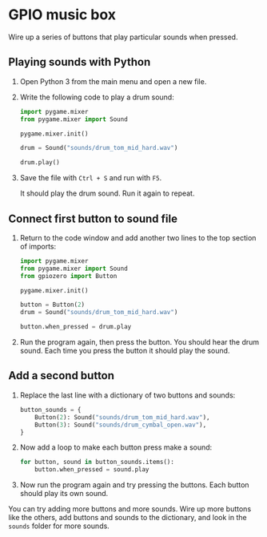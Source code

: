 # GPIO music box

Wire up a series of buttons that play particular sounds when pressed.

## Playing sounds with Python

1. Open Python 3 from the main menu and open a new file.

1. Write the following code to play a drum sound:

    ```python
    import pygame.mixer
    from pygame.mixer import Sound

    pygame.mixer.init()

    drum = Sound("sounds/drum_tom_mid_hard.wav")

    drum.play()
    ```

1. Save the file with `Ctrl + S` and run with `F5`.

    It should play the drum sound. Run it again to repeat.

## Connect first button to sound file

1. Return to the code window and add another two lines to the top section of imports:

    ```python
    import pygame.mixer
    from pygame.mixer import Sound
    from gpiozero import Button

    pygame.mixer.init()

    button = Button(2)
    drum = Sound("sounds/drum_tom_mid_hard.wav")

    button.when_pressed = drum.play
    ```

1. Run the program again, then press the button. You should hear the drum sound. Each time you press the button it should play the sound.

## Add a second button

1. Replace the last line with a dictionary of two buttons and sounds:

    ```python
    button_sounds = {
        Button(2): Sound("sounds/drum_tom_mid_hard.wav"),
        Button(3): Sound("sounds/drum_cymbal_open.wav"),
    }
    ```

1. Now add a loop to make each button press make a sound:

    ```python
    for button, sound in button_sounds.items():
        button.when_pressed = sound.play
    ```

1. Now run the program again and try pressing the buttons. Each button should play its own sound.

You can try adding more buttons and more sounds. Wire up more buttons like the others, add buttons and sounds to the dictionary, and look in the `sounds` folder for more sounds.
